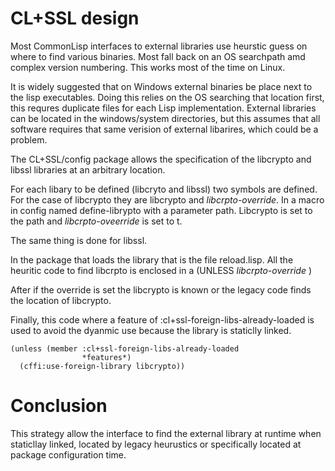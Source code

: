 # CL+SSL design

Most CommonLisp interfaces to external libraries use heurstic guess on where to find various binaries.
Most fall back on an OS searchpath amd complex version numbering.
This works most of the time on Linux.

It is widely suggested that on Windows external binaries be place next to the lisp executables.
Doing this relies on the OS searching that location first, this requres duplicate files for each Lisp implementation.
External libraries can be located in the windows/system directories, but this assumes that all software requires that same verision of external libarires, which could be a problem.

The CL+SSL/config package allows the specification of the libcrypto and libssl libraries at an arbitrary location.


For each libary to be defined (libcryto and libssl) two symbols are defined. For the case of libcrypto they are libcrypto and *libcrpto-override*. In a macro in config named define-librypto with a parameter path. Libcrypto is set to the path and *libcrpto-oveerride* is set to t.

The same thing is done for libssl.

In the package that loads the library that is the file reload.lisp. All the heuritic code to find libcrpto is enclosed in a (UNLESS *libcrpto-override* <legacy code to find libcrypo>)

After if the override is set the libcrypto is known or the legacy code finds the location of libcrypto.

Finally, this code where a feature of :cl+ssl-foreign-libs-already-loaded is used to avoid the dyanmic use because the library is staticlly linked.


``` common-lisp
(unless (member :cl+ssl-foreign-libs-already-loaded
                *features*)
  (cffi:use-foreign-library libcrypto))
```

# Conclusion

This strategy allow the interface to find the external library at runtime when staticllay linked, located by legacy heurustics or specifically located at package configuration time.